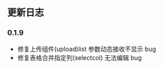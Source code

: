 <!--
 * @Description: 更新日志文档
 * @Author: panrui
 * @Date: 2021-06-09 16:13:12
 * @LastEditTime: 2021-06-09 16:42:10
 * @LastEditors: panrui
 * 不忘初心,不负梦想
-->

## 更新日志

### 0.1.9

- 修复上传组件(upload)list 参数动态接收不显示 bug
- 修复表格合并指定列(selectcol) 无法编辑 bug
